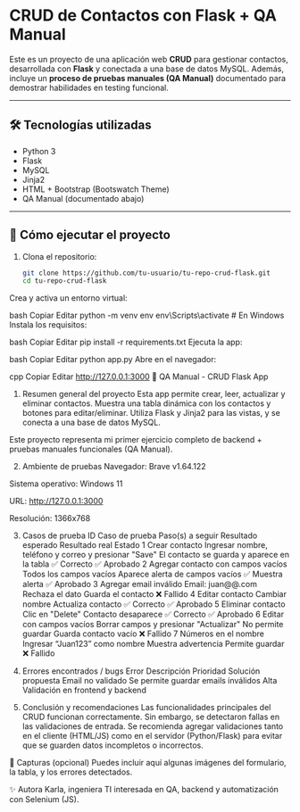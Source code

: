 # CRUD de Contactos con Flask + QA Manual

Este es un proyecto de una aplicación web **CRUD** para gestionar contactos, desarrollada con **Flask** y conectada a una base de datos MySQL. Además, incluye un **proceso de pruebas manuales (QA Manual)** documentado para demostrar habilidades en testing funcional.

---

## 🛠️ Tecnologías utilizadas

- Python 3
- Flask
- MySQL
- Jinja2
- HTML + Bootstrap (Bootswatch Theme)
- QA Manual (documentado abajo)

---

## 🚀 Cómo ejecutar el proyecto

1. Clona el repositorio:
   ```bash
   git clone https://github.com/tu-usuario/tu-repo-crud-flask.git
   cd tu-repo-crud-flask
Crea y activa un entorno virtual:

bash
Copiar
Editar
python -m venv env
env\Scripts\activate  # En Windows
Instala los requisitos:

bash
Copiar
Editar
pip install -r requirements.txt
Ejecuta la app:

bash
Copiar
Editar
python app.py
Abre en el navegador:

cpp
Copiar
Editar
http://127.0.0.1:3000
🧪 QA Manual - CRUD Flask App
1. Resumen general del proyecto
Esta app permite crear, leer, actualizar y eliminar contactos. Muestra una tabla dinámica con los contactos y botones para editar/eliminar. Utiliza Flask y Jinja2 para las vistas, y se conecta a una base de datos MySQL.

Este proyecto representa mi primer ejercicio completo de backend + pruebas manuales funcionales (QA Manual).

2. Ambiente de pruebas
Navegador: Brave v1.64.122

Sistema operativo: Windows 11

URL: http://127.0.0.1:3000

Resolución: 1366x768

3. Casos de prueba
ID	Caso de prueba	Paso(s) a seguir	Resultado esperado	Resultado real	Estado
1	Crear contacto	Ingresar nombre, teléfono y correo y presionar "Save"	El contacto se guarda y aparece en la tabla	✅ Correcto	✅ Aprobado
2	Agregar contacto con campos vacíos	Todos los campos vacíos	Aparece alerta de campos vacíos	✅ Muestra alerta	✅ Aprobado
3	Agregar email inválido	Email: juan@@.com	Rechaza el dato	Guarda el contacto	❌ Fallido
4	Editar contacto	Cambiar nombre	Actualiza contacto	✅ Correcto	✅ Aprobado
5	Eliminar contacto	Clic en "Delete"	Contacto desaparece	✅ Correcto	✅ Aprobado
6	Editar con campos vacíos	Borrar campos y presionar "Actualizar"	No permite guardar	Guarda contacto vacío	❌ Fallido
7	Números en el nombre	Ingresar “Juan123” como nombre	Muestra advertencia	Permite guardar	❌ Fallido

4. Errores encontrados / bugs
Error	Descripción	Prioridad	Solución propuesta
Email no validado	Se permite guardar emails inválidos	Alta	Validación en frontend y backend

5. Conclusión y recomendaciones
Las funcionalidades principales del CRUD funcionan correctamente. Sin embargo, se detectaron fallas en las validaciones de entrada. Se recomienda agregar validaciones tanto en el cliente (HTML/JS) como en el servidor (Python/Flask) para evitar que se guarden datos incompletos o incorrectos.

📸 Capturas (opcional)
Puedes incluir aquí algunas imágenes del formulario, la tabla, y los errores detectados.

✨ Autora
Karla, ingeniera TI interesada en QA, backend y automatización con Selenium (JS).